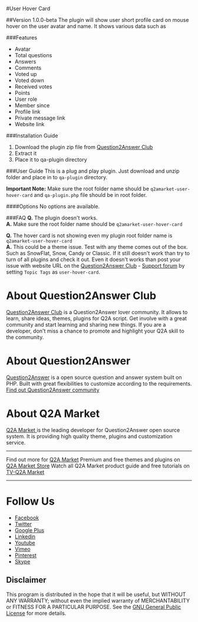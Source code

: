 #User Hover Card

##Version 1.0.0-beta
The plugin will show user short profile card on mouse hover on the user avatar and name. It shows various data such as

###Features
- Avatar 
- Total questions
- Answers
- Comments
- Voted up
- Voted down
- Received votes
- Points
- User role
- Member since
- Profile link
- Private message link
- Website link

###Installation Guide
1. Download the plugin zip file from [Question2Answer Club][q2a_club]
2. Extract it
3. Place it to qa-plugin directory

###User Guide
This is a plug and play plugin. Just download and unzip folder and place in to `qa-plugin` directory.

**Important Note:** Make sure the root folder name should be `q2amarket-user-hover-card` and `qa-plugin.php` file should be in root folder.

####Options
No options are available.

###FAQ
**Q.** The plugin doesn't works.   
**A.** Make sure the root folder name should be `q2amarket-user-hover-card`

**Q.** The hover card is not showing even my plugin root folder name is `q2amarket-user-hover-card`   
**A.** This could be a theme issue. Test with any theme comes out of the box. Such as SnowFlat, Snow, Candy or Classic. If it still doesn't work than try to turn of all plugins and check it out. Even it doesn't works than post your issue with website URL on the [Question2Answer Club][q2a_club] - [Support forum][support_link] by setting `Topic Tags` as `user-hover-card`.

About Question2Answer Club
==========================
[Question2Answer Club][q2a_club] is a Question2Answer lover community. It allows to learn, share ideas, themes, plugins for Q2A script. Get involve with a great community and start learning and sharing new things. If you are a developer, don't miss a chance to promote and highlight your Q2A skill to the community.

About Question2Answer
=====================
[Question2Answer][q2a_link] is a open source question and answer system built on PHP. Built with great flexibilities to customize according to the requirements. [Find out Question2Answer community][q2a_community]

About Q2A Market
================
[Q2A Market ][author]is the leading developer for Question2Answer open source system. It is providing high quality theme, plugins and customization service.

---
Find out more for [Q2A Market][author]
Premium and free themes and plugins on [Q2A Market Store][store]
Watch all Q2A Market product guide and free tutorials on [TV-Q2A Market][tv]

---

Follow Us
=========
- [Facebook][fb]  
- [Twitter][twit]  
- [Google Plus][gp]  
- [Linkedin][ln]  
- [Youtube][yt] 
- [Vimeo][vm]
- [Pinterest][pin]  
- [Skype][skp]  


Disclaimer
----------
This program is distributed in the hope that it will be useful, but WITHOUT ANY WARRANTY; 
without even the implied warranty of MERCHANTABILITY or FITNESS FOR A PARTICULAR PURPOSE. 
See the [GNU General Public License][GNU] for more details.

[q2a_club]:http://question2answer.club
[support_link]:http://question2answer.club/forums/forum/support/plugin-support/
[q2a_link]:http://www.question2answer.org
[q2a_community]:http://www.question2answer.org/qa/
[author]: http://www.q2amarket.com
[tv]: http://tv.q2amarket.com
[GNU]:http://www.gnu.org/licenses/gpl.html
[store]:http://store.q2amarket.com
[fb]: https://www.facebook.com/q2amarket
[twit]: https://twitter.com/Q2AMarket
[gp]: https://plus.google.com/101360115965915958175/about
[ln]: http://www.linkedin.com/in/q2amarket
[yt]: http://www.youtube.com/user/q2amarket
[pin]: http://pinterest.com/q2amarket/
[vm]: https://vimeo.com/q2amarket
[skp]: http://myskype.info/q2amarket